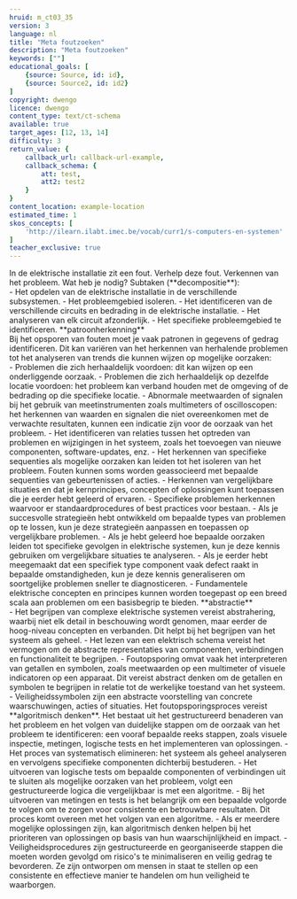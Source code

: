 ```yaml
---
hruid: m_ct03_35
version: 3
language: nl
title: "Meta foutzoeken"
description: "Meta foutzoeken"
keywords: [""]
educational_goals: [
    {source: Source, id: id}, 
    {source: Source2, id: id2}
]
copyright: dwengo
licence: dwengo
content_type: text/ct-schema
available: true
target_ages: [12, 13, 14]
difficulty: 3
return_value: {
    callback_url: callback-url-example,
    callback_schema: {
        att: test,
        att2: test2
    }
}
content_location: example-location
estimated_time: 1
skos_concepts: [
    'http://ilearn.ilabt.imec.be/vocab/curr1/s-computers-en-systemen'
]
teacher_exclusive: true
---
```


<context>
In de elektrische installatie zit een fout. Verhelp deze fout.
</div>
</context>
<decomposition>
Verkennen van het probleem. Wat heb je nodig? Subtaken (**decompositie**):<br>
- Het opdelen van de elektrische installatie in de verschillende subsystemen.
- Het probleemgebied isoleren.
- Het identificeren van de verschillende circuits en bedrading in de elektrische installatie. 
- Het analyseren van elk circuit afzonderlijk.
- Het specifieke probleemgebied te identificeren. 
</decomposition>
<patternRecognition>
**patroonherkenning**<br>
Bij het opsporen van fouten moet je vaak patronen in gegevens of gedrag identificeren. Dit kan variëren van het herkennen van herhalende problemen tot het analyseren van trends die kunnen wijzen op mogelijke oorzaken:<br>
- Problemen die zich herhaaldelijk voordoen: dit kan wijzen op een onderliggende oorzaak.
    - Problemen die zich herhaaldelijk op dezelfde locatie voordoen: het probleem kan verband houden met de omgeving of de bedrading op die specifieke locatie.
- Abnormale meetwaarden of signalen bij het gebruik van meetinstrumenten zoals multimeters of oscilloscopen: het herkennen van waarden en signalen die niet overeenkomen met de verwachte resultaten, kunnen een indicatie zijn voor de oorzaak van het probleem. 
- Het identificeren van relaties tussen het optreden van problemen en wijzigingen in het systeem, zoals het toevoegen van nieuwe componenten, software-updates, enz.
- Het herkennen van specifieke sequenties als mogelijke oorzaken kan leiden tot het isoleren van het probleem. Fouten kunnen soms worden geassocieerd met bepaalde sequenties van gebeurtenissen of acties. 
- Herkennen van vergelijkbare situaties en dat je kernprincipes, concepten of oplossingen kunt toepassen die je eerder hebt geleerd of ervaren.
    - Specifieke problemen herkennen waarvoor er standaardprocedures of best practices voor bestaan. 
    - Als je succesvolle strategieën hebt ontwikkeld om bepaalde types van problemen op te lossen, kun je deze strategieën aanpassen en toepassen op vergelijkbare problemen.
    - Als je hebt geleerd hoe bepaalde oorzaken leiden tot specifieke gevolgen in elektrische systemen, kun je deze kennis gebruiken om vergelijkbare situaties te analyseren.
    - Als je eerder hebt meegemaakt dat een specifiek type component vaak defect raakt in bepaalde omstandigheden, kun je deze kennis generaliseren om soortgelijke problemen sneller te 
    diagnosticeren.
- Fundamentele elektrische concepten en principes kunnen worden toegepast op een breed scala aan problemen om een basisbegrip te bieden.
</patternRecognition>
<abstraction>
**abstractie**<br>
- Het begrijpen van complexe elektrische systemen vereist abstrahering, waarbij niet elk detail in beschouwing wordt genomen, maar eerder de hoog-niveau concepten en verbanden. Dit helpt bij het begrijpen van het systeem als geheel.
- Het lezen van een elektrisch schema vereist het vermogen om de abstracte representaties van componenten, verbindingen en functionaliteit te begrijpen.
- Foutopsporing omvat vaak het interpreteren van getallen en symbolen, zoals meetwaarden op een multimeter of visuele indicatoren op een apparaat. Dit vereist abstract denken om de getallen en symbolen te begrijpen in relatie tot de werkelijke toestand van het systeem.
    - Veiligheidssymbolen zijn een abstracte voorstelling van concrete waarschuwingen, acties of situaties.
</abstraction>
<algorithms>
Het foutopsporingsproces vereist **algoritmisch denken**. Het bestaat uit het gestructureerd benaderen van het probleem en het volgen van duidelijke stappen om de oorzaak van het probleem te identificeren: een vooraf bepaalde reeks stappen, zoals visuele inspectie, metingen, logische tests en het implementeren van oplossingen.
- Het proces van systematisch elimineren: het systeem als geheel analyseren en vervolgens specifieke componenten dichterbij bestuderen. 
- Het uitvoeren van logische tests om bepaalde componenten of verbindingen uit te sluiten als mogelijke oorzaken van het probleem, volgt een gestructureerde logica die vergelijkbaar is met een algoritme.
- Bij het uitvoeren van metingen en tests is het belangrijk om een bepaalde volgorde te volgen om te zorgen voor consistente en betrouwbare resultaten. Dit proces komt overeen met het volgen van een algoritme.
- Als er meerdere mogelijke oplossingen zijn, kan algoritmisch denken helpen bij het prioriteren van oplossingen op basis van hun waarschijnlijkheid en impact.
- Veiligheidsprocedures zijn gestructureerde en georganiseerde stappen die moeten worden gevolgd om risico's te minimaliseren en veilig gedrag te bevorderen. Ze zijn ontworpen om mensen in staat te stellen op een consistente en effectieve manier te handelen om hun veiligheid te waarborgen.
</algorithms>
<implementation>

</implementation>

